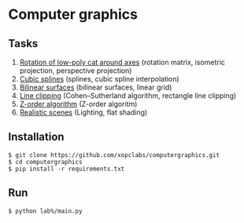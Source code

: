 # Computer graphics
## Tasks
1. [Rotation of low-poly cat around axes](https://github.com/xopclabs/computergraphics/tree/master/lab1) (rotation matrix, isometric projection, perspective projection)
2. [Cubic splines](https://github.com/xopclabs/computergraphics/tree/master/lab2) (splines, cubic spline interpolation)
3. [Bilinear surfaces](https://github.com/xopclabs/computergraphics/tree/master/lab3) (bilinear surfaces, linear grid)
4. [Line clipping](https://github.com/xopclabs/computergraphics/tree/master/lab4) (Cohen–Sutherland algorithm, rectangle line clipping)
5. [Z-order algorithm](https://github.com/xopclabs/computergraphics/tree/master/lab5) (Z-order algoritm)
6. [Realistic scenes](https://github.com/xopclabs/computergraphics/tree/master/lab6) (Lighting, flat shading)
## Installation
```
$ git clone https://github.com/xopclabs/computergraphics.git
$ cd computergraphics
$ pip install -r requirements.txt
```
## Run
```
$ python lab%/main.py
```
